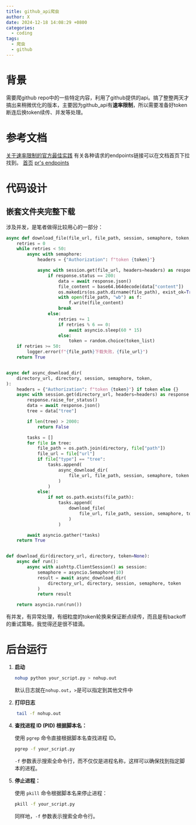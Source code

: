 ```yaml
---
title: github_api爬虫
author: X
date: 2024-12-18 14:08:29 +0800
categories:
  - coding
tags:
  - 爬虫
  - github
---
```

# 背景
需要爬github repo中的一些特定内容，利用了github提供的api。搞了整整两天才搞出来稍微优化的版本，主要因为github_api有**速率限制**，所以需要准备好token断连后换token续传、并发等处理。

# 参考文档
[关于速率限制的官方最佳实践](https://docs.github.com/en/rest/using-the-rest-api/best-practices-for-using-the-rest-api?apiVersion=2022-11-28)
有关各种请求的endpoints链接可以在文档首页下拉找到。
[首页](https://docs.github.com/en/rest?apiVersion=2022-11-28)
[pr's endpoints](https://docs.github.com/en/rest/pulls/pulls?apiVersion=2022-11-28)

# 代码设计

## 嵌套文件夹完整下载
涉及并发，是笔者做得比较用心的一部分：
```python
async def download_file(file_url, file_path, session, semaphore, token, logger):
    retries = 0
    while retries < 50:
        async with semaphore:
            headers = {"Authorization": f"token {token}"}

            async with session.get(file_url, headers=headers) as response:
                if response.status == 200:
                    data = await response.json()
                    file_content = base64.b64decode(data["content"])
                    os.makedirs(os.path.dirname(file_path), exist_ok=True)
                    with open(file_path, "wb") as f:
                        f.write(file_content)
                    break
                else:
                    retries += 1
                    if retries % 6 == 0:
                        await asyncio.sleep(60 * 15)
                    else:
                        token = random.choice(token_list)
    if retries >= 50:
        logger.error(f"{file_path}下载失败，{file_url}")
    return True


async def async_download_dir(
    directory_url, directory, session, semaphore, token,
):
    headers = {"Authorization": f"token {token}"} if token else {}
    async with session.get(directory_url, headers=headers) as response:
        response.raise_for_status()
        data = await response.json()
        tree = data["tree"]

        if len(tree) > 2000:
            return False

        tasks = []
        for file in tree:
            file_path = os.path.join(directory, file["path"])
            file_url = file["url"]
            if file["type"] == "tree":
                tasks.append(
                    async_download_dir(
                        file_url, file_path, session, semaphore, token
                    )
                )
            else:
                if not os.path.exists(file_path):
                    tasks.append(
                        download_file(
                            file_url, file_path, session, semaphore, token
                        )
                    )

        await asyncio.gather(*tasks)
    return True


def download_dir(directory_url, directory, token=None):
    async def run():
        async with aiohttp.ClientSession() as session:
            semaphore = asyncio.Semaphore(10)
            result = await async_download_dir(
                directory_url, directory, session, semaphore, token
            )
            return result

    return asyncio.run(run())
```

有并发，有异常处理，有细粒度的token轮换来保证断点续传，而且是有backoff的重试策略，我觉得还是很不错滴。

# 后台运行

1. **启动**

	```bash
	nohup python your_script.py > nohup.out
	```
	默认日志就在`nohup.out`，`>`是可以指定到其他文件中
1. **打印日志**

```bash
	tail -f nohup.out
```

4. **查找进程 ID (PID) 根据脚本名：**

   使用 `pgrep` 命令直接根据脚本名查找进程 ID。

   ```bash
   pgrep -f your_script.py
   ```

   `-f` 参数表示搜索全命令行，而不仅仅是进程名称，这样可以确保找到指定脚本的进程。

4. **停止进程：**

   使用 `pkill` 命令根据脚本名来停止进程：

   ```bash
   pkill -f your_script.py
   ```

   同样地，`-f` 参数表示搜索全命令行。

